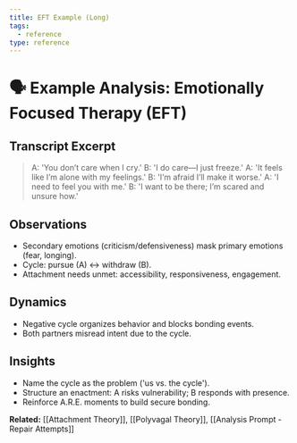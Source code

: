 ```yaml
---
title: EFT Example (Long)
tags:
  - reference
type: reference
---
```

# 🗣 Example Analysis: Emotionally Focused Therapy (EFT)

## Transcript Excerpt
> A: 'You don’t care when I cry.'
> B: 'I do care—I just freeze.'
> A: 'It feels like I’m alone with my feelings.'
> B: 'I’m afraid I’ll make it worse.'
> A: 'I need to feel you with me.'
> B: 'I want to be there; I’m scared and unsure how.'

## Observations
- Secondary emotions (criticism/defensiveness) mask primary emotions (fear, longing).
- Cycle: pursue (A) ↔ withdraw (B).
- Attachment needs unmet: accessibility, responsiveness, engagement.

## Dynamics
- Negative cycle organizes behavior and blocks bonding events.
- Both partners misread intent due to the cycle.

## Insights
- Name the cycle as the problem ('us vs. the cycle').
- Structure an enactment: A risks vulnerability; B responds with presence.
- Reinforce A.R.E. moments to build secure bonding.

**Related:** [[Attachment Theory]], [[Polyvagal Theory]], [[Analysis Prompt - Repair Attempts]]
